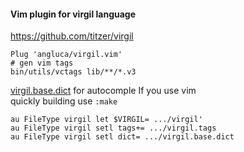 #### Vim plugin for virgil language
https://github.com/titzer/virgil
```vim
Plug 'angluca/virgil.vim'
# gen vim tags
bin/utils/vctags lib/**/*.v3
```
[virgil.base.dict](https://github.com/Angluca/AcVim/blob/master/vimfiles/dict/virgil.base.dict) for autocomple If you use vim  
quickly building use ```:make```

```vim
au FileType virgil let $VIRGIL= .../virgil'
au FileType virgil setl tags+= .../virgil.tags
au FileType virgil setl dict= .../virgil.base.dict
```

